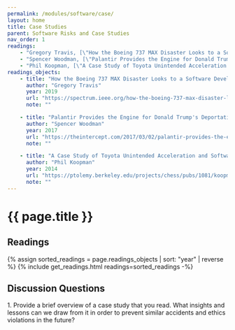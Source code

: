 ```yaml
---
permalink: /modules/software/case/
layout: home
title: Case Studies
parent: Software Risks and Case Studies
nav_order: 1
readings:
    - "Gregory Travis, [\"How the Boeing 737 MAX Disaster Looks to a Software Developer\"](https://spectrum.ieee.org/how-the-boeing-737-max-disaster-looks-to-a-software-developer), 2019."
    - "Spencer Woodman, [\"Palantir Provides the Engine for Donald Trump's Deportation Machine\"](https://theintercept.com/2017/03/02/palantir-provides-the-engine-for-donald-trumps-deportation-machine/), 2017."
    - "Phil Koopman, [\"A Case Study of Toyota Unintended Acceleration and Software Safety\"](https://ptolemy.berkeley.edu/projects/chess/pubs/1081/koopman14_toyota_ua_slides.pdf), 2014."
readings_objects:
    - title: "How the Boeing 737 MAX Disaster Looks to a Software Developer"
      author: "Gregory Travis"
      year: 2019
      url: "https://spectrum.ieee.org/how-the-boeing-737-max-disaster-looks-to-a-software-developer"
      note: ""

    - title: "Palantir Provides the Engine for Donald Trump's Deportation Machine"
      author: "Spencer Woodman"
      year: 2017
      url: "https://theintercept.com/2017/03/02/palantir-provides-the-engine-for-donald-trumps-deportation-machine/"
      note: ""

    - title: "A Case Study of Toyota Unintended Acceleration and Software Safety"
      author: "Phil Koopman"
      year: 2014
      url: "https://ptolemy.berkeley.edu/projects/chess/pubs/1081/koopman14_toyota_ua_slides.pdf"
      note: ""
---
```


# {{ page.title }}
<h2 class="text-delta">Readings</h2>
{% assign sorted_readings = page.readings_objects | sort: "year" | reverse %}
{% include get_readings.html readings=sorted_readings -%}

<h2 class="text-delta">Discussion Questions</h2>
1. Provide a brief overview of a case study that you read. What insights and lessons can we draw from it in order to prevent similar accidents and ethics violations in the future? 